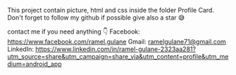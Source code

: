 This project contain picture, html and css inside the folder Profile Card. Don't forget to follow my github if possible give also a star 😅

contact me if you need anything 👇 
Facebook: https://www.facebook.com/ramel.gulane
Gmail: ramelgulane71@gmail.com
LinkedIn: https://www.linkedin.com/in/ramel-gulane-2323aa281?utm_source=share&utm_campaign=share_via&utm_content=profile&utm_medium=android_app
